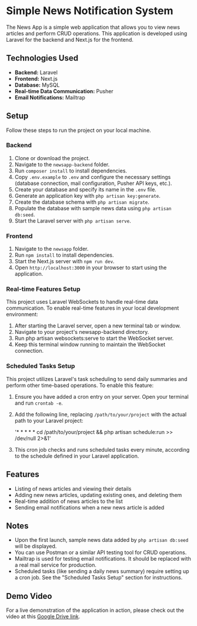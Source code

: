 # Simple News Notification System

The News App is a simple web application that allows you to view news articles and perform CRUD operations. This application is developed using Laravel for the backend and Next.js for the frontend.

## Technologies Used

- **Backend:** Laravel
- **Frontend:** Next.js
- **Database:** MySQL
- **Real-time Data Communication:** Pusher
- **Email Notifications:** Mailtrap

## Setup

Follow these steps to run the project on your local machine.

### Backend

1. Clone or download the project.
2. Navigate to the `newsapp-backend` folder.
3. Run `composer install` to install dependencies.
4. Copy `.env.example` to `.env` and configure the necessary settings (database connection, mail configuration, Pusher API keys, etc.).
5. Create your database and specify its name in the `.env` file.
6. Generate an application key with `php artisan key:generate`.
7. Create the database schema with `php artisan migrate`.
8. Populate the database with sample news data using `php artisan db:seed`.
9. Start the Laravel server with `php artisan serve`.

### Frontend

1. Navigate to the `newsapp` folder.
2. Run `npm install` to install dependencies.
3. Start the Next.js server with `npm run dev`.
4. Open `http://localhost:3000` in your browser to start using the application.

### Real-time Features Setup
This project uses Laravel WebSockets to handle real-time data communication. To enable real-time features in your local development environment:

1.  After starting the Laravel server, open a new terminal tab or window.
2.  Navigate to your project's newsapp-backend directory.
3.  Run php artisan websockets:serve to start the WebSocket server.
4.  Keep this terminal window running to maintain the WebSocket connection.
  
### Scheduled Tasks Setup

This project utilizes Laravel's task scheduling to send daily summaries and perform other time-based operations. To enable this feature:

1. Ensure you have added a cron entry on your server. Open your terminal and run `crontab -e`.
2. Add the following line, replacing `/path/to/your/project` with the actual path to your Laravel project:
   
   '* * * * * cd /path/to/your/project && php artisan schedule:run >> /dev/null 2>&1'

3. This cron job checks and runs scheduled tasks every minute, according to the schedule defined in your Laravel application.

## Features

- Listing of news articles and viewing their details
- Adding new news articles, updating existing ones, and deleting them
- Real-time addition of news articles to the list
- Sending email notifications when a new news article is added
  
## Notes

- Upon the first launch, sample news data added by `php artisan db:seed` will be displayed.
- You can use Postman or a similar API testing tool for CRUD operations.
- Mailtrap is used for testing email notifications. It should be replaced with a real mail service for production.
- Scheduled tasks (like sending a daily news summary) require setting up a cron job. See the "Scheduled Tasks Setup" section for instructions.

## Demo Video

For a live demonstration of the application in action, please check out the video at this [Google Drive link](https://drive.google.com/drive/folders/1h_WXZwg6SRLJkLog07PvK7yjzrwSpHM9?usp=sharing).

